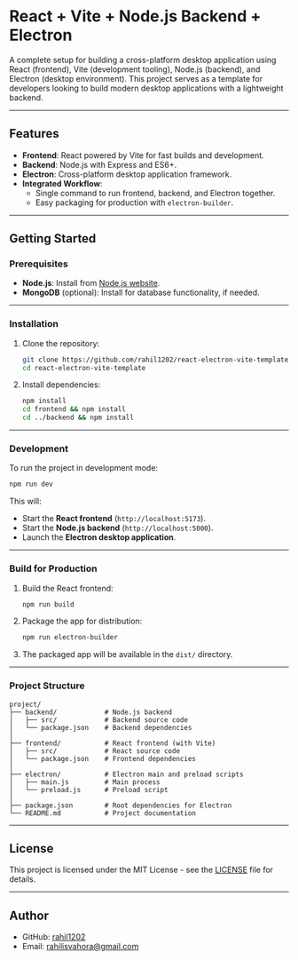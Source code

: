 # React + Vite + Node.js Backend + Electron

A complete setup for building a cross-platform desktop application using React (frontend), Vite (development tooling), Node.js (backend), and Electron (desktop environment). This project serves as a template for developers looking to build modern desktop applications with a lightweight backend.

---

## Features

- **Frontend**: React powered by Vite for fast builds and development.
- **Backend**: Node.js with Express and ES6+.
- **Electron**: Cross-platform desktop application framework.
- **Integrated Workflow**:
  - Single command to run frontend, backend, and Electron together.
  - Easy packaging for production with `electron-builder`.

---

## Getting Started

### Prerequisites

- **Node.js**: Install from [Node.js website](https://nodejs.org/).
- **MongoDB** (optional): Install for database functionality, if needed.

---

### Installation

1. Clone the repository:

   ```bash
   git clone https://github.com/rahil1202/react-electron-vite-template.git
   cd react-electron-vite-template
   ```

2. Install dependencies:

   ```bash
   npm install
   cd frontend && npm install
   cd ../backend && npm install
   ```

---

### Development

To run the project in development mode:

```bash
npm run dev
```

This will:

- Start the **React frontend** (`http://localhost:5173`).
- Start the **Node.js backend** (`http://localhost:5000`).
- Launch the **Electron desktop application**.

---

### Build for Production

1. Build the React frontend:

   ```bash
   npm run build
   ```

2. Package the app for distribution:

   ```bash
   npm run electron-builder
   ```

3. The packaged app will be available in the `dist/` directory.

---

### Project Structure

```plaintext
project/
├── backend/            # Node.js backend
│   ├── src/            # Backend source code
│   └── package.json    # Backend dependencies
│
├── frontend/           # React frontend (with Vite)
│   ├── src/            # React source code
│   └── package.json    # Frontend dependencies
│
├── electron/           # Electron main and preload scripts
│   ├── main.js         # Main process
│   └── preload.js      # Preload script
│
├── package.json        # Root dependencies for Electron
└── README.md           # Project documentation
```

---

## License

This project is licensed under the MIT License - see the [LICENSE](LICENSE) file for details.

---

## Author

- GitHub: [rahil1202](https://github.com/rahil1202)
- Email: <rahilisvahora@gmail.com>
